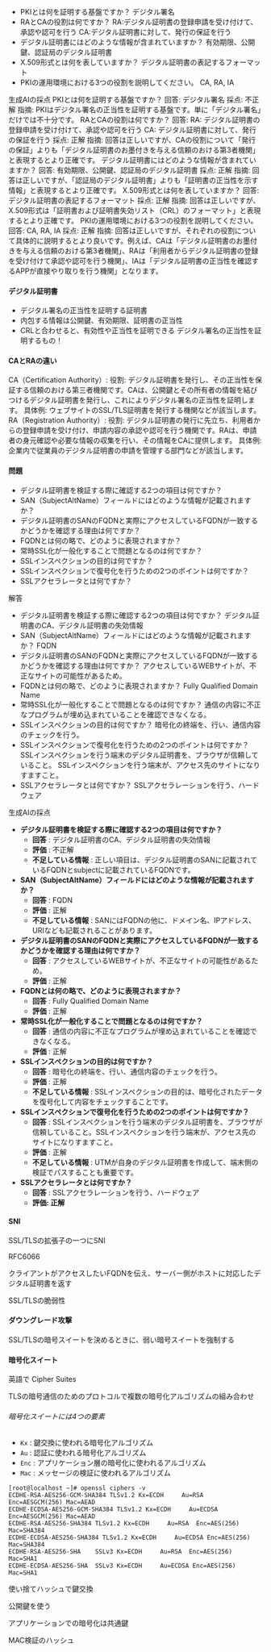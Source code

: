 - PKIとは何を証明する基盤ですか？
  デジタル署名
- RAとCAの役割は何ですか？
  RA:デジタル証明書の登録申請を受け付けて、承認や認可を行う
  CA:デジタル証明書に対して、発行の保証を行う
- デジタル証明書にはどのような情報が含まれていますか？
  有効期限、公開鍵、認証局のデジタル証明書
- X.509形式とは何を表していますか？
  デジタル証明書の表記するフォーマット
- PKIの運用環境における3つの役割を説明してください。
  CA, RA, IA

生成AIの採点
PKIとは何を証明する基盤ですか？
回答: デジタル署名
採点: 不正解
指摘: PKIはデジタル署名の正当性を証明する基盤です。単に「デジタル署名」だけでは不十分です。
RAとCAの役割は何ですか？
回答:
RA: デジタル証明書の登録申請を受け付けて、承認や認可を行う
CA: デジタル証明書に対して、発行の保証を行う
採点: 正解
指摘: 回答は正しいですが、CAの役割について「発行の保証」よりも「デジタル証明書のお墨付きを与える信頼のおける第3者機関」と表現するとより正確です。
デジタル証明書にはどのような情報が含まれていますか？
回答: 有効期限、公開鍵、認証局のデジタル証明書
採点: 正解
指摘: 回答は正しいですが、「認証局のデジタル証明書」よりも「証明書の正当性を示す情報」と表現するとより正確です。
X.509形式とは何を表していますか？
回答: デジタル証明書の表記するフォーマット
採点: 正解
指摘: 回答は正しいですが、X.509形式は「証明書および証明書失効リスト（CRL）のフォーマット」と表現するとより正確です。
PKIの運用環境における3つの役割を説明してください。
回答: CA, RA, IA
採点: 正解
指摘: 回答は正しいですが、それぞれの役割について具体的に説明するとより良いです。例えば、CAは「デジタル証明書のお墨付きを与える信頼のおける第3者機関」、RAは「利用者からデジタル証明書の登録を受け付けて承認や認可を行う機関」、IAは「デジタル証明書の正当性を確認するAPPが直接やり取りを行う機関」となります。

#### デジタル証明書

- デジタル署名の正当性を証明する証明書
- 内包する情報は公開鍵、有効期限、証明書の正当性
- CRLと合わせると、有効性や正当性を証明できる
  デジタル署名の正当性を証明するもの！

#### CAとRAの違い

CA（Certification Authority）:
役割: デジタル証明書を発行し、その正当性を保証する信頼のおける第三者機関です。CAは、公開鍵とその所有者の情報を結びつけるデジタル証明書を発行し、これによりデジタル署名の正当性を証明します。
具体例: ウェブサイトのSSL/TLS証明書を発行する機関などが該当します。
RA（Registration Authority）:
役割: デジタル証明書の発行に先立ち、利用者からの登録申請を受け付け、申請内容の承認や認可を行う機関です。RAは、申請者の身元確認や必要な情報の収集を行い、その情報をCAに提供します。
具体例: 企業内で従業員のデジタル証明書の申請を管理する部門などが該当します。

#### 問題

* デジタル証明書を検証する際に確認する2つの項目は何ですか？
* SAN（SubjectAltName）フィールドにはどのような情報が記載されますか？
* デジタル証明書のSANのFQDNと実際にアクセスしているFQDNが一致するかどうかを確認する理由は何ですか？
* FQDNとは何の略で、どのように表現されますか？
* 常時SSL化が一般化することで問題となるのは何ですか？
* SSLインスペクションの目的は何ですか？
* SSLインスペクションで復号化を行うための2つのポイントは何ですか？
* SSLアクセラレータとは何ですか？

解答

* デジタル証明書を検証する際に確認する2つの項目は何ですか？
  デジタル証明書のCA、デジタル証明書の失効情報
* SAN（SubjectAltName）フィールドにはどのような情報が記載されますか？
  FQDN
* デジタル証明書のSANのFQDNと実際にアクセスしているFQDNが一致するかどうかを確認する理由は何ですか？
  アクセスしているWEBサイトが、不正なサイトの可能性があるため。
* FQDNとは何の略で、どのように表現されますか？
  Fully Qualified Domain Name
* 常時SSL化が一般化することで問題となるのは何ですか？
  通信の内容に不正なプログラムが埋め込まれていることを確認できなくなる。
* SSLインスペクションの目的は何ですか？
  暗号化の終端を、行い、通信内容のチェックを行う。
* SSLインスペクションで復号化を行うための2つのポイントは何ですか？
  SSLインスペクションを行う端末のデジタル証明書を、ブラウザが信頼していること。
  SSLインスペクションを行う端末が、アクセス先のサイトになりすますこと。
* SSLアクセラレータとは何ですか？
  SSLアクセラレーションを行う、ハードウェア

生成AIの採点

* **デジタル証明書を検証する際に確認する2つの項目は何ですか？**
  * **回答** : デジタル証明書のCA、デジタル証明書の失効情報
  * **評価** : 不正解
  * **不足している情報** : 正しい項目は、デジタル証明書のSANに記載されているFQDNとsubjectに記載されているFQDNです。
* **SAN（SubjectAltName）フィールドにはどのような情報が記載されますか？**
  * **回答** : FQDN
  * **評価** : 正解
  * **不足している情報** : SANにはFQDNの他に、ドメイン名、IPアドレス、URIなども記載されることがあります。
* **デジタル証明書のSANのFQDNと実際にアクセスしているFQDNが一致するかどうかを確認する理由は何ですか？**
  * **回答** : アクセスしているWEBサイトが、不正なサイトの可能性があるため。
  * **評価** : 正解
* **FQDNとは何の略で、どのように表現されますか？**
  * **回答** : Fully Qualified Domain Name
  * **評価** : 正解
* **常時SSL化が一般化することで問題となるのは何ですか？**
  * **回答** : 通信の内容に不正なプログラムが埋め込まれていることを確認できなくなる。
  * **評価** : 正解
* **SSLインスペクションの目的は何ですか？**
  * **回答** : 暗号化の終端を、行い、通信内容のチェックを行う。
  * **評価** : 正解
  * **不足している情報** : SSLインスペクションの目的は、暗号化されたデータを復号化して内容をチェックすることです。
* **SSLインスペクションで復号化を行うための2つのポイントは何ですか？**
  * **回答** : SSLインスペクションを行う端末のデジタル証明書を、ブラウザが信頼していること。SSLインスペクションを行う端末が、アクセス先のサイトになりすますこと。
  * **評価** : 正解
  * **不足している情報** : UTMが自身のデジタル証明書を作成して、端末側の検証でパスすることも重要です。
* **SSLアクセラレータとは何ですか？**
  * **回答** : SSLアクセラレーションを行う、ハードウェア
  * **評価: 正解**


#### SNI

SSL/TLSの拡張子の一つにSNI

RFC6066

クライアントがアクセスしたいFQDNを伝え、サーバー側がホストに対応したデジタル証明書を返す

SSL/TLSの脆弱性

#### ダウングレード攻撃

SSL/TLSの暗号スイートを決めるときに、弱い暗号スイートを強制する


#### 暗号化スイート

英語で Cipher Suites

TLSの暗号通信のためのプロトコルで複数の暗号化アルゴリズムの組み合わせ


###### 暗号化スイートには4つの要素

* `Kx` : 鍵交換に使われる暗号化アルゴリズム
* `Au` : 認証に使われる暗号化アルゴリズム
* `Enc` : アプリケーション層の暗号化に使われるアルゴリズム
* `Mac` : メッセージの検証に使われるアルゴリズム

```
[root@localhost ~]# openssl ciphers -v
ECDHE-RSA-AES256-GCM-SHA384 TLSv1.2 Kx=ECDH     Au=RSA  Enc=AESGCM(256) Mac=AEAD
ECDHE-ECDSA-AES256-GCM-SHA384 TLSv1.2 Kx=ECDH     Au=ECDSA Enc=AESGCM(256) Mac=AEAD
ECDHE-RSA-AES256-SHA384 TLSv1.2 Kx=ECDH     Au=RSA  Enc=AES(256)  Mac=SHA384
ECDHE-ECDSA-AES256-SHA384 TLSv1.2 Kx=ECDH     Au=ECDSA Enc=AES(256)  Mac=SHA384
ECDHE-RSA-AES256-SHA    SSLv3 Kx=ECDH     Au=RSA  Enc=AES(256)  Mac=SHA1
ECDHE-ECDSA-AES256-SHA  SSLv3 Kx=ECDH     Au=ECDSA Enc=AES(256)  Mac=SHA1
```

使い捨てハッシュで鍵交換

公開鍵を使う

アプリケーションでの暗号化は共通鍵

MAC検証のハッシュ
